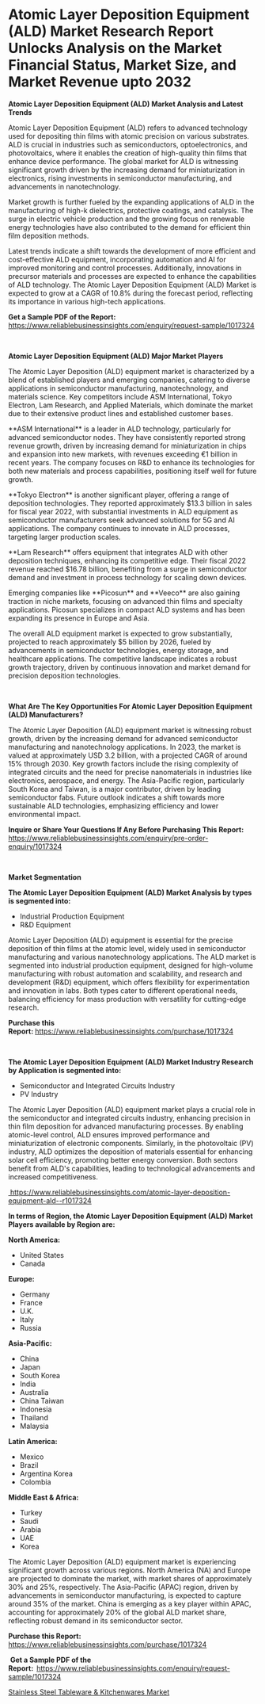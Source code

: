<p><h1>Atomic Layer Deposition Equipment (ALD) Market Research Report Unlocks Analysis on the Market Financial Status, Market Size, and Market Revenue upto 2032</h1></p><p><strong>Atomic Layer Deposition Equipment (ALD) Market Analysis and Latest Trends</strong></p>
<p><p>Atomic Layer Deposition Equipment (ALD) refers to advanced technology used for depositing thin films with atomic precision on various substrates. ALD is crucial in industries such as semiconductors, optoelectronics, and photovoltaics, where it enables the creation of high-quality thin films that enhance device performance. The global market for ALD is witnessing significant growth driven by the increasing demand for miniaturization in electronics, rising investments in semiconductor manufacturing, and advancements in nanotechnology.</p><p>Market growth is further fueled by the expanding applications of ALD in the manufacturing of high-k dielectrics, protective coatings, and catalysis. The surge in electric vehicle production and the growing focus on renewable energy technologies have also contributed to the demand for efficient thin film deposition methods.</p><p>Latest trends indicate a shift towards the development of more efficient and cost-effective ALD equipment, incorporating automation and AI for improved monitoring and control processes. Additionally, innovations in precursor materials and processes are expected to enhance the capabilities of ALD technology. The Atomic Layer Deposition Equipment (ALD) Market is expected to grow at a CAGR of 10.8% during the forecast period, reflecting its importance in various high-tech applications.</p></p>
<p><strong>Get a Sample PDF of the Report:&nbsp;</strong> <a href="https://www.reliablebusinessinsights.com/enquiry/request-sample/1017324?utm_campaign=1950&utm_medium=2&utm_source=Github&utm_content=ia&utm_term=21032025&utm_id=atomic-layer-deposition-equipment-ald">https://www.reliablebusinessinsights.com/enquiry/request-sample/1017324</a></p>
<p>&nbsp;</p>
<p><strong>Atomic Layer Deposition Equipment (ALD) Major Market Players</strong></p>
<p><p>The Atomic Layer Deposition (ALD) equipment market is characterized by a blend of established players and emerging companies, catering to diverse applications in semiconductor manufacturing, nanotechnology, and materials science. Key competitors include ASM International, Tokyo Electron, Lam Research, and Applied Materials, which dominate the market due to their extensive product lines and established customer bases.</p><p>**ASM International** is a leader in ALD technology, particularly for advanced semiconductor nodes. They have consistently reported strong revenue growth, driven by increasing demand for miniaturization in chips and expansion into new markets, with revenues exceeding €1 billion in recent years. The company focuses on R&D to enhance its technologies for both new materials and process capabilities, positioning itself well for future growth.</p><p>**Tokyo Electron** is another significant player, offering a range of deposition technologies. They reported approximately $13.3 billion in sales for fiscal year 2022, with substantial investments in ALD equipment as semiconductor manufacturers seek advanced solutions for 5G and AI applications. The company continues to innovate in ALD processes, targeting larger production scales.</p><p>**Lam Research** offers equipment that integrates ALD with other deposition techniques, enhancing its competitive edge. Their fiscal 2022 revenue reached $16.78 billion, benefiting from a surge in semiconductor demand and investment in process technology for scaling down devices.</p><p>Emerging companies like **Picosun** and **Veeco** are also gaining traction in niche markets, focusing on advanced thin films and specialty applications. Picosun specializes in compact ALD systems and has been expanding its presence in Europe and Asia.</p><p>The overall ALD equipment market is expected to grow substantially, projected to reach approximately $5 billion by 2026, fueled by advancements in semiconductor technologies, energy storage, and healthcare applications. The competitive landscape indicates a robust growth trajectory, driven by continuous innovation and market demand for precision deposition technologies.</p></p>
<p>&nbsp;</p>
<p><strong>What Are The Key Opportunities For Atomic Layer Deposition Equipment (ALD) Manufacturers?</strong></p>
<p><p>The Atomic Layer Deposition (ALD) equipment market is witnessing robust growth, driven by the increasing demand for advanced semiconductor manufacturing and nanotechnology applications. In 2023, the market is valued at approximately USD 3.2 billion, with a projected CAGR of around 15% through 2030. Key growth factors include the rising complexity of integrated circuits and the need for precise nanomaterials in industries like electronics, aerospace, and energy. The Asia-Pacific region, particularly South Korea and Taiwan, is a major contributor, driven by leading semiconductor fabs. Future outlook indicates a shift towards more sustainable ALD technologies, emphasizing efficiency and lower environmental impact.</p></p>
<p><strong>Inquire or Share Your Questions If Any Before Purchasing This Report:</strong> <a href="https://www.reliablebusinessinsights.com/enquiry/pre-order-enquiry/1017324?utm_campaign=1950&utm_medium=2&utm_source=Github&utm_content=ia&utm_term=21032025&utm_id=atomic-layer-deposition-equipment-ald">https://www.reliablebusinessinsights.com/enquiry/pre-order-enquiry/1017324</a></p>
<p>&nbsp;</p>
<p><strong>Market Segmentation</strong></p>
<p><strong>The Atomic Layer Deposition Equipment (ALD) Market Analysis by types is segmented into:</strong></p>
<p><ul><li>Industrial Production Equipment</li><li>R&D Equipment</li></ul></p>
<p><p>Atomic Layer Deposition (ALD) equipment is essential for the precise deposition of thin films at the atomic level, widely used in semiconductor manufacturing and various nanotechnology applications. The ALD market is segmented into industrial production equipment, designed for high-volume manufacturing with robust automation and scalability, and research and development (R&D) equipment, which offers flexibility for experimentation and innovation in labs. Both types cater to different operational needs, balancing efficiency for mass production with versatility for cutting-edge research.</p></p>
<p><strong>Purchase this Report:&nbsp;</strong><a href="https://www.reliablebusinessinsights.com/purchase/1017324?utm_campaign=1950&utm_medium=2&utm_source=Github&utm_content=ia&utm_term=21032025&utm_id=atomic-layer-deposition-equipment-ald">https://www.reliablebusinessinsights.com/purchase/1017324</a></p>
<p>&nbsp;</p>
<p><strong>The Atomic Layer Deposition Equipment (ALD) Market Industry Research by Application is segmented into:</strong></p>
<p><ul><li>Semiconductor and Integrated Circuits Industry</li><li>PV Industry</li></ul></p>
<p><p>The Atomic Layer Deposition (ALD) equipment market plays a crucial role in the semiconductor and integrated circuits industry, enhancing precision in thin film deposition for advanced manufacturing processes. By enabling atomic-level control, ALD ensures improved performance and miniaturization of electronic components. Similarly, in the photovoltaic (PV) industry, ALD optimizes the deposition of materials essential for enhancing solar cell efficiency, promoting better energy conversion. Both sectors benefit from ALD's capabilities, leading to technological advancements and increased competitiveness.</p></p>
<p><a href="https://www.reliablebusinessinsights.com/atomic-layer-deposition-equipment-ald--r1017324?utm_campaign=1950&utm_medium=2&utm_source=Github&utm_content=ia&utm_term=21032025&utm_id=atomic-layer-deposition-equipment-ald">&nbsp;https://www.reliablebusinessinsights.com/atomic-layer-deposition-equipment-ald--r1017324</a></p>
<p><strong>In terms of Region, the Atomic Layer Deposition Equipment (ALD) Market Players available by Region are:</strong></p>
<p>
    <p> <strong> North America: </strong>
        <ul>
            <li>United States</li>
            <li>Canada</li>
        </ul>
        </p> 
    <p> <strong> Europe: </strong>
        <ul>
            <li>Germany</li>
            <li>France</li>
            <li>U.K.</li>
            <li>Italy</li>
            <li>Russia</li>
        </ul>
        </p> 
    <p> <strong> Asia-Pacific: </strong>
        <ul>
            <li>China</li>
            <li>Japan</li>
            <li>South Korea</li>
            <li>India</li>
            <li>Australia</li>
            <li>China Taiwan</li>
            <li>Indonesia</li>
            <li>Thailand</li>
            <li>Malaysia</li>
        </ul>
        </p> 
    <p> <strong> Latin America: </strong>
        <ul>
            <li>Mexico</li>
            <li>Brazil</li>
            <li>Argentina Korea</li>
            <li>Colombia</li>
        </ul>
        </p> 
    <p> <strong> Middle East & Africa: </strong>
        <ul>
            <li>Turkey</li>
            <li>Saudi</li>
            <li>Arabia</li>
            <li>UAE</li>
            <li>Korea</li>
        </ul>
    </p>
    </p>
<p><p>The Atomic Layer Deposition (ALD) equipment market is experiencing significant growth across various regions. North America (NA) and Europe are projected to dominate the market, with market shares of approximately 30% and 25%, respectively. The Asia-Pacific (APAC) region, driven by advancements in semiconductor manufacturing, is expected to capture around 35% of the market. China is emerging as a key player within APAC, accounting for approximately 20% of the global ALD market share, reflecting robust demand in its semiconductor sector.</p></p>
<p><strong>Purchase this Report: </strong><a href="https://www.reliablebusinessinsights.com/purchase/1017324?utm_campaign=1950&utm_medium=2&utm_source=Github&utm_content=ia&utm_term=21032025&utm_id=atomic-layer-deposition-equipment-ald">https://www.reliablebusinessinsights.com/purchase/1017324</a></p>
<p>&nbsp;<strong>Get a Sample PDF of the Report:&nbsp;&nbsp;</strong><a href="https://www.reliablebusinessinsights.com/enquiry/request-sample/1017324?utm_campaign=1950&utm_medium=2&utm_source=Github&utm_content=ia&utm_term=21032025&utm_id=atomic-layer-deposition-equipment-ald">https://www.reliablebusinessinsights.com/enquiry/request-sample/1017324</a></p>
<p><strong></strong></p>
<p><p><a href="https://github.com/oshodikurc/Market-Research-Report-List-1/blob/main/stainless-steel-tableware-kitchenwares-market.md?utm_campaign=1950&utm_medium=2&utm_source=Github&utm_content=ia&utm_term=21032025&utm_id=atomic-layer-deposition-equipment-ald">Stainless Steel Tableware & Kitchenwares Market</a></p></p>